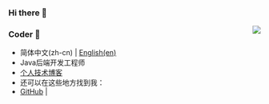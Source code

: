 ### Hi there 👋

<!--
**zuoer96/zuoer96** is a ✨ _special_ ✨ repository because its `README.md` (this file) appears on your GitHub profile.

Here are some ideas to get you started:

- 🔭 I’m currently working on ...
- 🌱 I’m currently learning ...
- 👯 I’m looking to collaborate on ...
- 🤔 I’m looking for help with ...
- 💬 Ask me about ...
- 📫 How to reach me: ...
- 😄 Pronouns: ...
- ⚡ Fun fact: ...
-->


<img align="right" src="https://github-readme-stats.vercel.app/api?username=zuoer96&show_icons=true&icon_color=CE1D2D&text_color=718096&bg_color=ffffff&hide_title=true" />

### Coder 👋
- 简体中文(zh-cn) | [English(en)](/README-en.md)
- Java后端开发工程师
- [个人技术博客](https://docs.nbchen.com/)
- 还可以在这些地方找到我：
- [GitHub](https://github.com/zuoer96) | 

